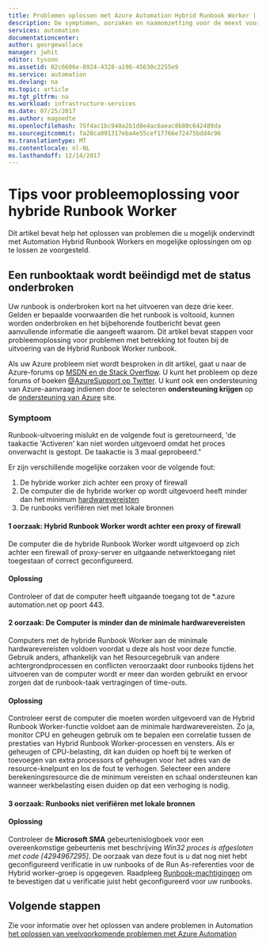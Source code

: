 ```yaml
---
title: Problemen oplossen met Azure Automation Hybrid Runbook Worker | Microsoft Docs
description: De symptomen, oorzaken en naamomzetting voor de meest voorkomende problemen met Hybrid Runbook Worker in Azure Automation beschreven.
services: automation
documentationcenter: 
author: georgewallace
manager: jwhit
editor: tysonn
ms.assetid: 02c6606e-8924-4328-a196-45630c2255e9
ms.service: automation
ms.devlang: na
ms.topic: article
ms.tgt_pltfrm: na
ms.workload: infrastructure-services
ms.date: 07/25/2017
ms.author: magoedte
ms.openlocfilehash: 75f4ac1bc940a2b1d8e4ac6aeac8b80c642489da
ms.sourcegitcommit: fa28ca091317eba4e55cef17766e72475bdd4c96
ms.translationtype: MT
ms.contentlocale: nl-NL
ms.lasthandoff: 12/14/2017
---
```

# <a name="troubleshooting-tips-for-hybrid-runbook-worker"></a>Tips voor probleemoplossing voor hybride Runbook Worker

Dit artikel bevat help het oplossen van problemen die u mogelijk ondervindt met Automation Hybrid Runbook Workers en mogelijke oplossingen om op te lossen ze voorgesteld.

## <a name="a-runbook-job-terminates-with-a-status-of-suspended"></a>Een runbooktaak wordt beëindigd met de status onderbroken

Uw runbook is onderbroken kort na het uitvoeren van deze drie keer. Gelden er bepaalde voorwaarden die het runbook is voltooid, kunnen worden onderbroken en het bijbehorende foutbericht bevat geen aanvullende informatie die aangeeft waarom. Dit artikel bevat stappen voor probleemoplossing voor problemen met betrekking tot fouten bij de uitvoering van de Hybrid Runbook Worker runbook.

Als uw Azure probleem niet wordt besproken in dit artikel, gaat u naar de Azure-forums op [MSDN en de Stack Overflow](https://azure.microsoft.com/support/forums/). U kunt het probleem op deze forums of boeken [ @AzureSupport op Twitter](https://twitter.com/AzureSupport). U kunt ook een ondersteuning van Azure-aanvraag indienen door te selecteren **ondersteuning krijgen** op de [ondersteuning van Azure](https://azure.microsoft.com/support/options/) site.

### <a name="symptom"></a>Symptoom
Runbook-uitvoering mislukt en de volgende fout is geretourneerd, 'de taakactie 'Activeren' kan niet worden uitgevoerd omdat het proces onverwacht is gestopt. De taakactie is 3 maal geprobeerd."

Er zijn verschillende mogelijke oorzaken voor de volgende fout: 

1. De hybride worker zich achter een proxy of firewall
2. De computer die de hybride worker op wordt uitgevoerd heeft minder dan het minimum [hardwarevereisten](automation-offering-get-started.md#hybrid-runbook-worker)  
3. De runbooks verifiëren niet met lokale bronnen

#### <a name="cause-1-hybrid-runbook-worker-is-behind-proxy-or-firewall"></a>1 oorzaak: Hybrid Runbook Worker wordt achter een proxy of firewall
De computer die de hybride Runbook Worker wordt uitgevoerd op zich achter een firewall of proxy-server en uitgaande netwerktoegang niet toegestaan of correct geconfigureerd.

#### <a name="solution"></a>Oplossing
Controleer of dat de computer heeft uitgaande toegang tot de *.azure automation.net op poort 443. 

#### <a name="cause-2-computer-has-less-than-minimum-hardware-requirements"></a>2 oorzaak: De Computer is minder dan de minimale hardwarevereisten
Computers met de hybride Runbook Worker aan de minimale hardwarevereisten voldoen voordat u deze als host voor deze functie. Gebruik anders, afhankelijk van het Resourcegebruik van andere achtergrondprocessen en conflicten veroorzaakt door runbooks tijdens het uitvoeren van de computer wordt er meer dan worden gebruikt en ervoor zorgen dat de runbook-taak vertragingen of time-outs. 

#### <a name="solution"></a>Oplossing
Controleer eerst de computer die moeten worden uitgevoerd van de Hybrid Runbook Worker-functie voldoet aan de minimale hardwarevereisten.  Zo ja, monitor CPU en geheugen gebruik om te bepalen een correlatie tussen de prestaties van Hybrid Runbook Worker-processen en vensters.  Als er geheugen of CPU-belasting, dit kan duiden op hoeft bij te werken of toevoegen van extra processors of geheugen voor het adres van de resource-knelpunt en los de fout te verhogen. Selecteer een andere berekeningsresource die de minimum vereisten en schaal ondersteunen kan wanneer werkbelasting eisen duiden op dat een verhoging is nodig.         

#### <a name="cause-3-runbooks-cannot-authenticate-with-local-resources"></a>3 oorzaak: Runbooks niet verifiëren met lokale bronnen

#### <a name="solution"></a>Oplossing
Controleer de **Microsoft SMA** gebeurtenislogboek voor een overeenkomstige gebeurtenis met beschrijving *Win32 proces is afgesloten met code [4294967295]*.  De oorzaak van deze fout is u dat nog niet hebt geconfigureerd verificatie in uw runbooks of de Run As-referenties voor de Hybrid worker-groep is opgegeven.  Raadpleeg [Runbook-machtigingen](automation-hrw-run-runbooks.md#runbook-permissions) om te bevestigen dat u verificatie juist hebt geconfigureerd voor uw runbooks.  

## <a name="next-steps"></a>Volgende stappen

Zie voor informatie over het oplossen van andere problemen in Automation [het oplossen van veelvoorkomende problemen met Azure Automation](automation-troubleshooting-automation-errors.md) 
